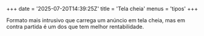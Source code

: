 +++
date = '2025-07-20T14:39:25Z'
title = 'Tela cheia'
menus = 'tipos'
+++

Formato mais intrusivo que carrega um anúncio em tela cheia, mas em contra partida é um dos que tem melhor rentabilidade.